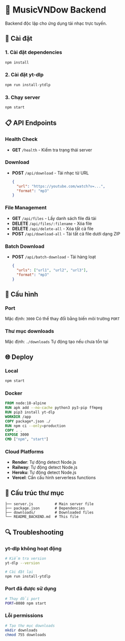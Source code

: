 # 🎵 MusicVNDow Backend

Backend độc lập cho ứng dụng tải nhạc trực tuyến.

## 🚀 Cài đặt

### 1. Cài đặt dependencies
```bash
npm install
```

### 2. Cài đặt yt-dlp
```bash
npm run install-ytdlp
```

### 3. Chạy server
```bash
npm start
```

## 📋 API Endpoints

### Health Check
- **GET** `/health` - Kiểm tra trạng thái server

### Download
- **POST** `/api/download` - Tải nhạc từ URL
  ```json
  {
    "url": "https://youtube.com/watch?v=...",
    "format": "mp3"
  }
  ```

### File Management
- **GET** `/api/files` - Lấy danh sách file đã tải
- **DELETE** `/api/files/:filename` - Xóa file
- **DELETE** `/api/delete-all` - Xóa tất cả file
- **POST** `/api/download-all` - Tải tất cả file dưới dạng ZIP

### Batch Download
- **POST** `/api/batch-download` - Tải hàng loạt
  ```json
  {
    "urls": ["url1", "url2", "url3"],
    "format": "mp3"
  }
  ```

## 🔧 Cấu hình

### Port
Mặc định: `3000`
Có thể thay đổi bằng biến môi trường `PORT`

### Thư mục downloads
Mặc định: `./downloads`
Tự động tạo nếu chưa tồn tại

## 🌐 Deploy

### Local
```bash
npm start
```

### Docker
```dockerfile
FROM node:18-alpine
RUN apk add --no-cache python3 py3-pip ffmpeg
RUN pip3 install yt-dlp
WORKDIR /app
COPY package*.json ./
RUN npm ci --only=production
COPY . .
EXPOSE 3000
CMD ["npm", "start"]
```

### Cloud Platforms
- **Render**: Tự động detect Node.js
- **Railway**: Tự động detect Node.js  
- **Heroku**: Tự động detect Node.js
- **Vercel**: Cần cấu hình serverless functions

## 📁 Cấu trúc thư mục
```
├── server.js          # Main server file
├── package.json       # Dependencies
├── downloads/         # Downloaded files
└── README_BACKEND.md  # This file
```

## 🔍 Troubleshooting

### yt-dlp không hoạt động
```bash
# Kiểm tra version
yt-dlp --version

# Cài đặt lại
npm run install-ytdlp
```

### Port đã được sử dụng
```bash
# Thay đổi port
PORT=8080 npm start
```

### Lỗi permissions
```bash
# Tạo thư mục downloads
mkdir downloads
chmod 755 downloads
```
